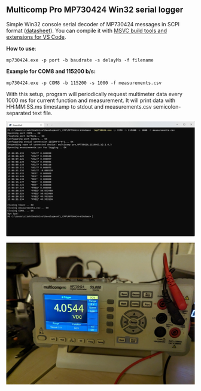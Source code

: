## Multicomp Pro MP730424 Win32 serial logger
Simple Win32 console serial decoder of MP730424 messages in SCPI format ([datasheet](https://www.farnell.com/datasheets/3205713.pdf)). You can compile it with [MSVC build tools and extensions for VS Code](https://code.visualstudio.com/docs/cpp/config-msvc).

**How to use**:

    mp730424.exe -p port -b baudrate -s delayMs -f filename

**Example for COM8 and 115200 b/s:**

    mp730424.exe -p COM8 -b 115200 -s 1000 -f measurements.csv

With this setup, program will periodically request multimeter data every 1000 ms for current function and measurement. It will print data with HH:MM:SS.ms timestamp to stdout and measurements.csv semicolon-separated text file.

![mp730424.exe in action](https://raw.githubusercontent.com/jakubcizek/MP730424-Windows/main/screenshot.png)

![enter image description here](https://raw.githubusercontent.com/jakubcizek/MP730424-Windows/main/multimeter.jpg)
